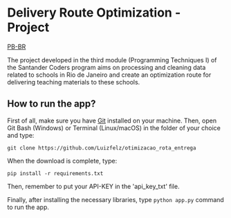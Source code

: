 # Delivery Route Optimization - Project

[PB-BR](https://github.com/Luizfelz/otimizacao_rota_entrega)

The project developed in the third module (Programming Techniques I) of the Santander Coders program aims on processing and cleaning data related to schools in Rio de Janeiro and create an optimization route for delivering teaching materials to these schools.

## How to run the app?

First of all, make sure you have [Git](https://git-scm.com/downloads) installed on your machine. Then, open Git Bash (Windows) or Terminal (Linux/macOS) in the folder of your choice and type:

```
git clone https://github.com/Luizfelz/otimizacao_rota_entrega
```

When the download is complete, type:

```
pip install -r requirements.txt
```

Then, remember to put your API-KEY in the 'api_key_txt' file.

Finally, after installing the necessary libraries, type `python app.py` command to run the app.
